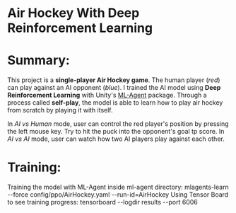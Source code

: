 # Air Hockey With Deep Reinforcement Learning

# Summary:
This project is a **single-player Air Hockey game**. The human player (*red*) can play against an AI opponent (*blue*). I trained the AI model using **Deep Reinforcement Learning** with Unity's [ML-Agent](https://github.com/Unity-Technologies/ml-agents/blob/release_18_docs/docs/Readme.md) package. Through a process called **self-play**, the model is able to learn how to play air hockey from scratch by playing it with itself. 

In *AI vs Human* mode, user can control the red player's position by pressing the left mouse key. Try to hit the puck into the opponent's goal tp score. In *AI vs AI* mode, user can watch how two AI players play against each other. 


# Training:
Training the model with ML-Agent inside ml-agent directory: mlagents-learn --force config/ppo/AirHockey.yaml --run-id=AirHockey
Using Tensor Board to see training progress: tensorboard --logdir results --port 6006 

